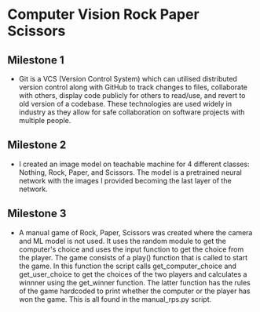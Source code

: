 # Computer Vision Rock Paper Scissors

## Milestone 1
- Git is a VCS (Version Control System) which can utilised distributed version control along with GitHub to track changes to files, collaborate with others, display code publicly for others to read/use, and revert to old version of a codebase. These technologies are used widely in industry as they allow for safe collaboration on software projects with multiple people.

## Milestone 2
- I created an image model on teachable machine for 4 different classes: Nothing, Rock, Paper, and Scissors. The model is a pretrained neural network with the images I provided becoming the last layer of the network.

## Milestone 3
- A manual game of Rock, Paper, Scissors was created where the camera and ML model is not used. It uses the random module to get the computer's choice and uses the input function to get the choice from the player. The game consists of a play() function that is called to start the game. In this function the script calls get_computer_choice and get_user_choice to get the choices of the two players and calculates a winnner using the get_winner function. The latter function has the rules of the game hardcoded to print whether the computer or the player has won the game. This is all found in the manual_rps.py script.